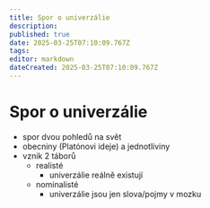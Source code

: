 ```yaml
---
title: Spor o univerzálie
description: 
published: true
date: 2025-03-25T07:10:09.767Z
tags: 
editor: markdown
dateCreated: 2025-03-25T07:10:09.767Z
---
```


# Spor o univerzálie
- spor dvou pohledů na svět
- obecniny (Platónovi ideje) a jednotliviny
- vznik 2 táborů
	- realisté
		- univerzálie reálně existují
	- nominalisté
		- univerzálie jsou jen slova/pojmy v mozku